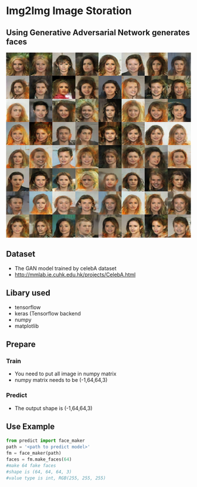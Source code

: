 # Img2Img Image Storation

##	Using Generative Adversarial Network generates faces 
![github](https://github.com/willylulu/GanExample/blob/master/FaceCreation_DCGAN/test.png "image")

##	Dataset
*	The GAN model trained by celebA dataset
*	http://mmlab.ie.cuhk.edu.hk/projects/CelebA.html

##	Libary used
* tensorflow
*	keras (Tensorflow backend
*	numpy
*	matplotlib

##  Prepare
### Train
* You need to put all image in numpy matrix
* numpy matrix needs to be (-1,64,64,3)
### Predict
* The output shape is (-1,64,64,3) 
##  Use Example
```	python line-numbers
from predict import face_maker
path = '<path to predict model>'
fm = face_maker(path)
faces = fm.make_faces(64)
#make 64 fake faces
#shape is (64, 64, 64, 3)
#value type is int, RGB(255, 255, 255)
```

